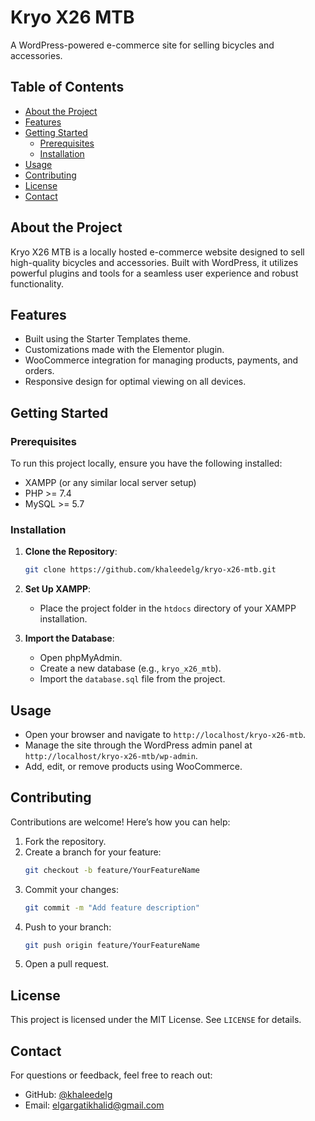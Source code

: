 # Kryo X26 MTB
A WordPress-powered e-commerce site for selling bicycles and accessories.

## Table of Contents
- [About the Project](#about-the-project)
- [Features](#features)
- [Getting Started](#getting-started)
  - [Prerequisites](#prerequisites)
  - [Installation](#installation)
- [Usage](#usage)
- [Contributing](#contributing)
- [License](#license)
- [Contact](#contact)

## About the Project
Kryo X26 MTB is a locally hosted e-commerce website designed to sell high-quality bicycles and accessories. Built with WordPress, it utilizes powerful plugins and tools for a seamless user experience and robust functionality.

## Features
- Built using the Starter Templates theme.
- Customizations made with the Elementor plugin.
- WooCommerce integration for managing products, payments, and orders.
- Responsive design for optimal viewing on all devices.

## Getting Started

### Prerequisites
To run this project locally, ensure you have the following installed:
- XAMPP (or any similar local server setup)
- PHP >= 7.4
- MySQL >= 5.7

### Installation
1. **Clone the Repository**:
   ```bash
   git clone https://github.com/khaleedelg/kryo-x26-mtb.git
   ```
2. **Set Up XAMPP**:
   - Place the project folder in the `htdocs` directory of your XAMPP installation.
   
3. **Import the Database**:
   - Open phpMyAdmin.
   - Create a new database (e.g., `kryo_x26_mtb`).
   - Import the `database.sql` file from the project.


## Usage
- Open your browser and navigate to `http://localhost/kryo-x26-mtb`.
- Manage the site through the WordPress admin panel at `http://localhost/kryo-x26-mtb/wp-admin`.
- Add, edit, or remove products using WooCommerce.

## Contributing
Contributions are welcome! Here’s how you can help:
1. Fork the repository.
2. Create a branch for your feature:
   ```bash
   git checkout -b feature/YourFeatureName
   ```
3. Commit your changes:
   ```bash
   git commit -m "Add feature description"
   ```
4. Push to your branch:
   ```bash
   git push origin feature/YourFeatureName
   ```
5. Open a pull request.

## License
This project is licensed under the MIT License. See `LICENSE` for details.

## Contact
For questions or feedback, feel free to reach out:
- GitHub: [@khaleedelg](https://github.com/your-khaleedelg)
- Email: elgargatikhalid@gmail.com
